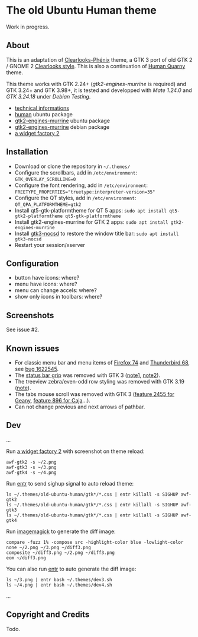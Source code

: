 # The old Ubuntu Human theme

Work in progress.

## About

This is an adaptation of [Clearlooks-Phénix](https://github.com/jpfleury/clearlooks-phenix) theme, a GTK 3 port of old GTK 2 / GNOME 2 [Clearlooks style](https://en.wikipedia.org/wiki/Clearlooks). This is also a continuation of [Human Quarny](https://www.mate-look.org/p/1013593/) theme.

This theme works with GTK 2.24+ (*gtk2-engines-murrine* is required) and GTK 3.24+ and GTK 3.98+, it is tested and developped with *Mate 1.24.0* and *GTK 3.24.18* under *Debian Testing*.

* [technical informations](https://github.com/mk-fg/clearlooks-phenix-humanity)
* [human](https://packages.ubuntu.com/search?keywords=human) ubuntu package
* [gtk2-engines-murrine](https://packages.ubuntu.com/search?keywords=gtk2-engines-murrine) ubuntu package
* [gtk2-engines-murrine](https://packages.debian.org/search?keywords=gtk2-engines-murrine) debian package
* [a widget factory 2](https://github.com/luigifab/awf)

## Installation

* Download or clone the repository in `~/.themes/`
* Configure the scrollbars, add in `/etc/environment`: `GTK_OVERLAY_SCROLLING=0`
* Configure the font rendering, add in `/etc/environment`: `FREETYPE_PROPERTIES="truetype:interpreter-version=35"`
* Configure the QT styles, add in `/etc/environment`: `QT_QPA_PLATFORMTHEME=gtk2`
* Install qt5-gtk-platformtheme for QT 5 apps: `sudo apt install qt5-gtk2-platformtheme qt5-gtk-platformtheme`
* Install gtk2-engines-murrine for GTK 2 apps: `sudo apt install gtk2-engines-murrine`
* Install [gtk3-nocsd](https://github.com/PCMan/gtk3-nocsd) to restore the window title bar: `sudo apt install gtk3-nocsd`
* Restart your session/xserver

## Configuration

* button have icons: where?
* menu have icons: where?
* menu can change accels: where?
* show only icons in toolbars: where?

## Screenshots

See issue #2.

## Known issues

* For classic menu bar and menu items of [Firefox 74](https://www.mozilla.org/firefox) and [Thunderbird 68](https://www.mozilla.org/thunderbird), see [bug 1622545](https://bugzilla.mozilla.org/show_bug.cgi?id=1622545).
* The [status bar grip](https://developer.gnome.org/gtk2/stable/GtkStatusbar.html) was removed with GTK 3 ([note1](https://developer.gnome.org/gtk3/stable/ch26s02.html#id-1.6.3.4.17), [note2](https://developer.gnome.org/gtk3/stable/GtkWindow.html#gtk-window-set-has-resize-grip)).
* The treeview zebra/even-odd row styling was removed with GTK 3.19 ([note](https://gitlab.gnome.org/GNOME/gtk/issues/581#note_746153)).
* The tabs mouse scroll was removed with GTK 3 ([feature 2455 for Geany](https://github.com/geany/geany/issues/2455), [feature 896 for Caja](https://github.com/mate-desktop/caja/issues/896)...).
* Can not change previous and next arrows of pathbar.

## Dev

...

Run [a widget factory 2](https://github.com/luigifab/awf) with screenshot on theme reload:
```
awf-gtk2 -s ~/2.png
awf-gtk3 -s ~/3.png
awf-gtk4 -s ~/4.png
```

Run [entr](https://github.com/clibs/entr) to send sighup signal to auto reload theme:
```
ls ~/.themes/old-ubuntu-human/gtk*/*.css | entr killall -s SIGHUP awf-gtk2
ls ~/.themes/old-ubuntu-human/gtk*/*.css | entr killall -s SIGHUP awf-gtk3
ls ~/.themes/old-ubuntu-human/gtk*/*.css | entr killall -s SIGHUP awf-gtk4
```

Run [imagemagick](https://imagemagick.org) to generate the diff image:
```
compare -fuzz 1% -compose src -highlight-color blue -lowlight-color none ~/2.png ~/3.png ~/diff3.png
composite ~/diff3.png ~/2.png ~/diff3.png
eom ~/diff3.png
```

You can also run [entr](https://github.com/clibs/entr) to auto generate the diff image:
```
ls ~/3.png | entr bash ~/.themes/dev3.sh
ls ~/4.png | entr bash ~/.themes/dev4.sh
```

...

## Copyright and Credits

Todo.
